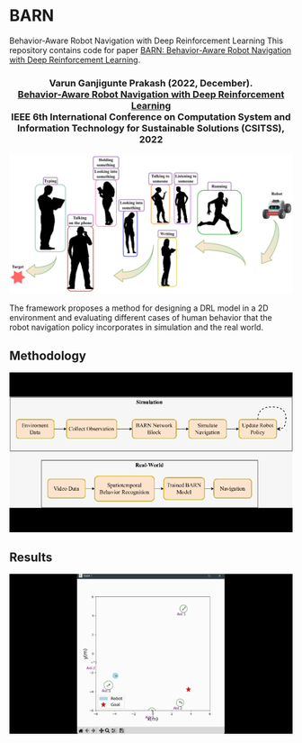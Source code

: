 # BARN
Behavior-Aware Robot Navigation with Deep Reinforcement Learning
This repository contains code for paper [BARN: Behavior-Aware Robot Navigation with Deep Reinforcement Learning](https://ieeexplore.ieee.org/abstract/document/10026363).

### <div align="center"> Varun Ganjigunte Prakash (2022, December). <br> [Behavior-Aware Robot Navigation with Deep Reinforcement Learning](https://arxiv.org/pdf/2108.12184.pdf) <br> IEEE 6th International Conference on Computation System and Information Technology for Sustainable Solutions (CSITSS), 2022 </div>
![alt text](https://github.com/Varun-GP/BARN/blob/main/navigation.png?raw=true)

The framework proposes a method for designing a DRL model in a 2D environment and evaluating different cases of human behavior that the robot navigation policy incorporates in simulation and the real world.
## Methodology
![Alt Text](https://github.com/Varun-GP/BARN/blob/main/framework.gif)
## Results
![Alt Text](https://github.com/Varun-GP/BARN/blob/main/results.gif)
